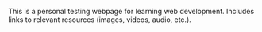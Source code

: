 This is a personal testing webpage for learning web development. 
Includes links to relevant resources (images, videos, audio, etc.).
